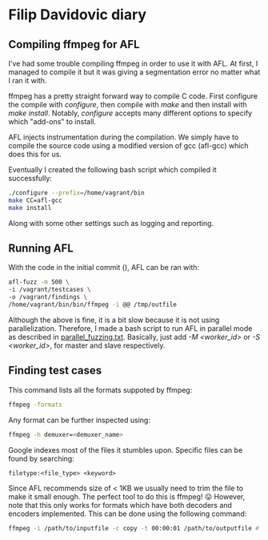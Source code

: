 # Filip Davidovic diary

## Compiling ffmpeg for AFL
I've had some trouble compiling ffmpeg in order to use it with AFL. At first, I managed to compile it but it was giving a segmentation error no matter what I ran it with.

ffmpeg has a pretty straight forward way to compile C code. First configure the compile with *configure*, then compile with *make* and then install with *make install*. Notably, *configure* accepts many different options to specify which "add-ons" to install. 

AFL injects instrumentation during the compilation. We simply have to compile the source code using a modified version of gcc (afl-gcc) which does this for us.

Eventually I created the following bash script which compiled it successfully:
```bash
./configure --prefix=/home/vagrant/bin
make CC=afl-gcc
make install
```
Along with some other settings such as logging and reporting.

## Running AFL
With the code in the initial commit (), AFL can be ran with:
```bash
afl-fuzz -m 500 \
-i /vagrant/testcases \
-o /vagrant/findings \
/home/vagrant/bin/bin/ffmpeg -i @@ /tmp/outfile
```

Although the above is fine, it is a bit slow because it is not using parallelization. Therefore, I made a bash script to run AFL in parallel mode as described in [parallel_fuzzing.txt](https://github.com/google/AFL/blob/master/docs/parallel_fuzzing.txt). Basically, just add *-M <worker_id>* or *-S <worker_id>*, for master and slave respectively.

## Finding test cases
This command lists all the formats suppoted by ffmpeg:
```bash
ffmpeg -formats
```
Any format can be further inspected using:
```bash
ffmpeg -h demuxer=<demuxer_name>
```

Google indexes most of the files it stumbles upon. Specific files can be found by searching:
```
filetype:<file_type> <keyword>
```

Since AFL recommends size of < 1KB we usually need to trim the file to make it small enough. The perfect tool to do this is ffmpeg! 😛 However, note that this only works for formats which have both decoders and encoders implemented. This can be done using the following command:
```bash
ffmpeg -i /path/to/inputfile -c copy -t 00:00:01 /path/to/outputfile # output length it 00:00:00 - 00:00:01 
```
